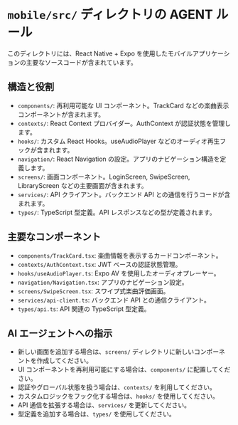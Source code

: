 # `mobile/src/` ディレクトリの AGENT ルール

このディレクトリには、React Native + Expo を使用したモバイルアプリケーションの主要なソースコードが含まれています。

## 構造と役割

- `components/`: 再利用可能な UI コンポーネント。TrackCard などの楽曲表示コンポーネントが含まれます。
- `contexts/`: React Context プロバイダー。AuthContext が認証状態を管理します。
- `hooks/`: カスタム React Hooks。useAudioPlayer などのオーディオ再生フックが含まれます。
- `navigation/`: React Navigation の設定。アプリのナビゲーション構造を定義します。
- `screens/`: 画面コンポーネント。LoginScreen, SwipeScreen, LibraryScreen などの主要画面が含まれます。
- `services/`: API クライアント。バックエンド API との通信を行うコードが含まれます。
- `types/`: TypeScript 型定義。API レスポンスなどの型が定義されます。

## 主要なコンポーネント

- `components/TrackCard.tsx`: 楽曲情報を表示するカードコンポーネント。
- `contexts/AuthContext.tsx`: JWT ベースの認証状態管理。
- `hooks/useAudioPlayer.ts`: Expo AV を使用したオーディオプレーヤー。
- `navigation/Navigation.tsx`: アプリのナビゲーション設定。
- `screens/SwipeScreen.tsx`: スワイプ式楽曲評価画面。
- `services/api-client.ts`: バックエンド API との通信クライアント。
- `types/api.ts`: API 関連の TypeScript 型定義。

## AI エージェントへの指示

- 新しい画面を追加する場合は、`screens/` ディレクトリに新しいコンポーネントを作成してください。
- UI コンポーネントを再利用可能にする場合は、`components/` に配置してください。
- 認証やグローバル状態を扱う場合は、`contexts/` を利用してください。
- カスタムロジックをフック化する場合は、`hooks/` を使用してください。
- API 通信を拡張する場合は、`services/` を更新してください。
- 型定義を追加する場合は、`types/` を使用してください。
